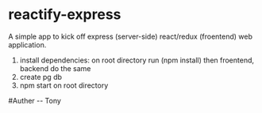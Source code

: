 # reactify-express
A simple app to kick off express (server-side) react/redux (froentend) web application. 

1. install dependencies: on root directory run (npm install) then froentend, backend do the same
2. create pg db
3. npm start on root directory 

#Auther -- Tony

